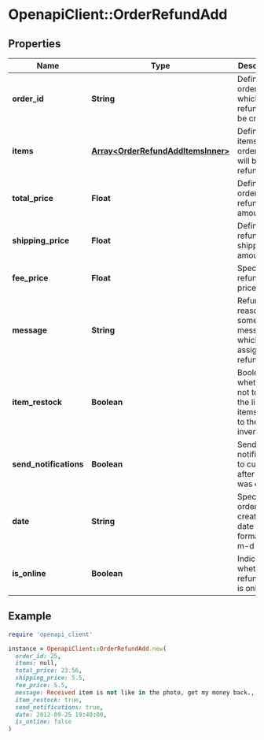 # OpenapiClient::OrderRefundAdd

## Properties

| Name | Type | Description | Notes |
| ---- | ---- | ----------- | ----- |
| **order_id** | **String** | Defines the order for which the refund will be created. | [optional] |
| **items** | [**Array&lt;OrderRefundAddItemsInner&gt;**](OrderRefundAddItemsInner.md) | Defines items in the order that will be refunded | [optional] |
| **total_price** | **Float** | Defines order refund amount. | [optional] |
| **shipping_price** | **Float** | Defines refund shipping amount. | [optional] |
| **fee_price** | **Float** | Specifies refund&#39;s fee price | [optional] |
| **message** | **String** | Refund reason, or some else message which assigned to refund. | [optional] |
| **item_restock** | **Boolean** | Boolean, whether or not to add the line items back to the store inventory. | [optional][default to false] |
| **send_notifications** | **Boolean** | Send notifications to customer after refund was created | [optional][default to false] |
| **date** | **String** | Specifies an order creation date in format Y-m-d H:i:s | [optional] |
| **is_online** | **Boolean** | Indicates whether refund type is online | [optional][default to false] |

## Example

```ruby
require 'openapi_client'

instance = OpenapiClient::OrderRefundAdd.new(
  order_id: 25,
  items: null,
  total_price: 23.56,
  shipping_price: 5.5,
  fee_price: 5.5,
  message: Received item is not like in the photo, get my money back.,
  item_restock: true,
  send_notifications: true,
  date: 2012-09-25 19:40:00,
  is_online: false
)
```

